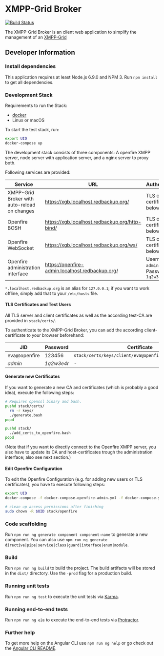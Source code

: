 # XMPP-Grid Broker

[![Build Status](https://travis-ci.org/xmpp-grid-broker/xmpp-grid-broker.svg?branch=master)](https://travis-ci.org/xmpp-grid-broker/xmpp-grid-broker)


The XMPP-Grid Broker is an client web application to simplify the management of an [XMPP-Grid](https://tools.ietf.org/id/draft-ietf-mile-xmpp-grid-05.html) 

## Developer Information

### Install dependencies

This application requires at least Node.js 6.9.0 and NPM 3. Run `npm install` to get all dependencies.

### Development Stack

Requirements to run the Stack:
- [docker](https://docker.com/)
- Linux or macOS

To start the test stack, run:
```bash
export UID
docker-compose up
```

The development stack consists of three components: A openfire XMPP server, node server with application server, and a nginx server to proxy both.

Following services are provided:

| Service | URL | Authentication |
| --- | --- | --- |
| XMPP-Grid Broker with auto-reload on changes | https://xgb.localhost.redbackup.org/ | TLS client certificate (see below) |
| Openfire BOSH | https://xgb.localhost.redbackup.org/http-bind/ | TLS client certificate (see below) |
| Openfire WebSocket | https://xgb.localhost.redbackup.org/ws/ | TLS client certificate (see below) |
| Openfire administration interface | https://openfire-admin.localhost.redbackup.org/ | Username: `admin`, Password: `1q2w3e4r` |

`*.localhost.redbackup.org` is an alias for `127.0.0.1`; if you want to work offline, simply add that to your `/etc/hosts` file.

#### TLS Certificates and Test Users

All TLS server and client certificates as well as the according test-CA are provided in `stack/certs/`. 

To authenticate to the XMPP-Grid Broker, you can add the according client-certificate to your browser beforehand:

| JID | Password | Certificate |
| --- | --- | --- |
| eva@openfire | 123456 | `stack/certs/keys/client/eva@openfire/eva@openfire.p12` |
| _admin_ | _1q2w3e4r_ | - |


#### Generate new Certificates

If you want to generate a new CA and certificates (which is probably a good idea), execute the following steps:
```bash
# Requires openssl binary and bash.
pushd stack/certs/
  rm -r keys/
  ./generate.bash
popd

pushd stack/
  ./add_certs_to_openfire.bash
popd
```

(Note that if you want to directly connect to the Openfire XMPP server, you also have to update its CA and host-certificates trough the administration interface; also see next section.)

#### Edit Openfire Configuration

To edit the Openfire Configuration (e.g. for adding new users or TLS certificates), you have to execute following steps:

```bash
export UID
docker-compose -f docker-compose.openfire-admin.yml -f docker-compose.yml up

# clean up access permissions after finishing
sudo chown -R $UID stack/openfire
```

### Code scaffolding

Run `npm run ng generate component component-name` to generate a new component. You can also use `npm run ng generate directive|pipe|service|class|guard|interface|enum|module`.

### Build

Run `npm run ng build` to build the project. The build artifacts will be stored in the `dist/` directory. Use the `-prod` flag for a production build.

### Running unit tests

Run `npm run ng test` to execute the unit tests via [Karma](https://karma-runner.github.io).

### Running end-to-end tests

Run `npm run ng e2e` to execute the end-to-end tests via [Protractor](http://www.protractortest.org/).

### Further help

To get more help on the Angular CLI use `npm run ng help` or go check out the [Angular CLI README](https://github.com/angular/angular-cli/blob/master/README.md).
